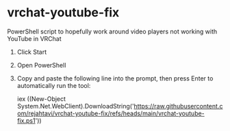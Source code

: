 # vrchat-youtube-fix
PowerShell script to hopefully work around video players not working with YouTube in VRChat

1. Click Start
2. Open PowerShell
3. Copy and paste the following line into the prompt, then press Enter to automatically run the tool:

    iex ((New-Object System.Net.WebClient).DownloadString('https://raw.githubusercontent.com/rejahtavi/vrchat-youtube-fix/refs/heads/main/vrchat-youtube-fix.ps1'))
